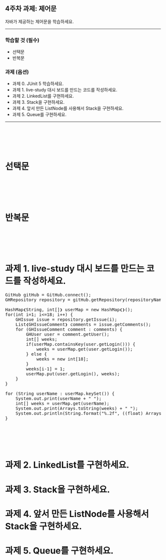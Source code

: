 <br/>

## 4주차 과제: 제어문 
자바가 제공하는 제어문을 학습하세요.
*** 
### 학습할 것 (필수)
- 선택문
- 반복문
### 과제 (옵션)
- 과제 0. JUnit 5 학습하세요.
- 과제 1. live-study 대시 보드를 만드는 코드를 작성하세요.
- 과제 2. LinkedList를 구현하세요.
- 과제 3. Stack을 구현하세요.
- 과제 4. 앞서 만든 ListNode를 사용해서 Stack을 구현하세요.
- 과제 5. Queue를 구현하세요.
***
<br/><br/><br/><br/>

# 선택문
<br/><br/><br/><br/>

# 반복문
<br/><br/><br/><br/> 

# 과제 1. live-study 대시 보드를 만드는 코드를 작성하세요.
<pre>
GitHub gitHub = GitHub.connect();
GHRepository repository = gitHub.getRepository(repositoryName);

HashMap❮String, int[]❯ userMap = new HashMap❮❯();
for(int i=1; i<=18; i++) {
    GHIssue issue = repository.getIssue(i);
    List❮GHIssueComment❯ comments = issue.getComments();
    for (GHIssueComment comment : comments) {
        GHUser user = comment.getUser();
        int[] weeks;
        if(userMap.containsKey(user.getLogin())) {
            weeks = userMap.get(user.getLogin());
        } else {
            weeks = new int[18];
        }
        weeks[i-1] = 1;
        userMap.put(user.getLogin(), weeks);
    }
}

for (String userName : userMap.keySet()) {
    System.out.print(userName + " ");
    int[] weeks = userMap.get(userName);
    System.out.print(Arrays.toString(weeks) + " ");
    System.out.println(String.format("%.2f", ((float) Arrays.stream(weeks).sum()/18)*100) + " %");
}
</pre>
<br/><br/><br/><br/>

# 과제 2. LinkedList를 구현하세요.
# 과제 3. Stack을 구현하세요.
# 과제 4. 앞서 만든 ListNode를 사용해서 Stack을 구현하세요.
# 과제 5. Queue를 구현하세요.

<br/><br/><br/><br/>